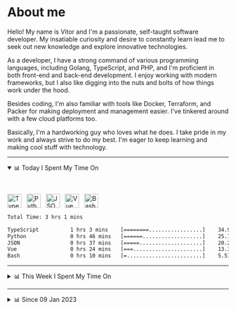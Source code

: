 # About me

Hello! My name is Vitor and I'm a passionate, self-taught software developer. My insatiable curiosity and desire to constantly learn lead me to seek out new knowledge and explore innovative technologies.

As a developer, I have a strong command of various programming languages, including Golang, TypeScript, and PHP, and I'm proficient in both front-end and back-end development. I enjoy working with modern frameworks, but I also like digging into the nuts and bolts of how things work under the hood.

Besides coding, I'm also familiar with tools like Docker, Terraform, and Packer for making deployment and management easier. I've tinkered around with a few cloud platforms too.

Basically, I'm a hardworking guy who loves what he does. I take pride in my work and always strive to do my best. I'm eager to keep learning and making cool stuff with technology.

---

<!-- ## 📊 Today I Spent My Time On -->

<details open>
<summary>📊 Today I Spent My Time On</summary>

&nbsp;

<!--DEVTIMER:TODAY:START-->
<img align="center" width="32px" src="https://cdn.simpleicons.org/typescript/3178C6" alt="TypeScript" />&nbsp;&nbsp;&nbsp;<img align="center" width="32px" src="https://cdn.simpleicons.org/python/3776AB" alt="Python" />&nbsp;&nbsp;&nbsp;<img align="center" width="32px" src="https://cdn.simpleicons.org/carrd/fff" alt="JSON" />&nbsp;&nbsp;&nbsp;<img align="center" width="32px" src="https://cdn.simpleicons.org/vuedotjs/4FC08D" alt="Vue" />&nbsp;&nbsp;&nbsp;<img align="center" width="32px" src="https://cdn.simpleicons.org/gnubash/fff" alt="Bash" />&nbsp;&nbsp;&nbsp;

```txt
Total Time: 3 hrs 1 mins

TypeScript          1 hrs 3 mins    [========.................]    34.93 %
Python              0 hrs 46 mins   [======...................]    25.15 %
JSON                0 hrs 37 mins   [=====....................]    20.29 %
Vue                 0 hrs 24 mins   [===......................]    13.36 %
Bash                0 hrs 10 mins   [=........................]    5.51 %
```

<!--DEVTIMER:TODAY:END-->

</details>

---
<details>
<summary>📊 This Week I Spent My Time On</summary>

&nbsp;

<!--DEVTIMER:WEEK:START-->
<img align="center" width="32px" src="https://cdn.simpleicons.org/go/00ADD8" alt="Go" />&nbsp;&nbsp;&nbsp;<img align="center" width="32px" src="https://cdn.simpleicons.org/typescript/3178C6" alt="TypeScript" />&nbsp;&nbsp;&nbsp;<img align="center" width="32px" src="https://cdn.simpleicons.org/carrd/fff" alt="JSON" />&nbsp;&nbsp;&nbsp;<img align="center" width="32px" src="https://cdn.simpleicons.org/gnubash/fff" alt="Bash" />&nbsp;&nbsp;&nbsp;<img align="center" width="32px" src="https://cdn.simpleicons.org/vuedotjs/4FC08D" alt="Vue" />&nbsp;&nbsp;&nbsp;<img align="center" width="32px" src="https://cdn.simpleicons.org/yaml/fff" alt="YAML" />&nbsp;&nbsp;&nbsp;<img align="center" width="32px" src="https://cdn.simpleicons.org/php/777BB4" alt="PHP" />&nbsp;&nbsp;&nbsp;<img align="center" width="32px" src="https://cdn.simpleicons.org/javascript/F7DF1E" alt="JavaScript" />&nbsp;&nbsp;&nbsp;<img align="center" width="32px" src="https://cdn.simpleicons.org/academia/fff" alt="Text" />&nbsp;&nbsp;&nbsp;<img align="center" width="32px" src="https://cdn.simpleicons.org/markdown/fff" alt="Markdown" />&nbsp;&nbsp;&nbsp;

```txt
Total Time: 13 hrs 38 mins

Go                  3 hrs 35 mins   [======...................]    26.26 %
TypeScript          3 hrs 14 mins   [=====....................]    23.69 %
JSON                1 hrs 16 mins   [==.......................]    9.30 %
Bash                1 hrs 4 mins    [=........................]    7.78 %
SQL                 0 hrs 52 mins   [=........................]    6.37 %
Vue                 0 hrs 44 mins   [=........................]    5.33 %
YAML                0 hrs 29 mins   [.........................]    3.60 %
PHP                 0 hrs 7 mins    [.........................]    0.84 %
Docker              0 hrs 3 mins    [.........................]    0.35 %
JavaScript          0 hrs 2 mins    [.........................]    0.24 %
Text                0 hrs 2 mins    [.........................]    0.24 %
Nginx configuration file 0 hrs 2 mins    [.........................]    0.24 %
Markdown            0 hrs 2 mins    [.........................]    0.22 %
XML                 0 hrs 1 mins    [.........................]    0.13 %
```

<!--DEVTIMER:WEEK:END-->
</details>

---


<details>
<summary>📊 Since 09 Jan 2023</summary>

&nbsp;

<!--DEVTIMER::START-->
<img align="center" width="32px" src="https://cdn.simpleicons.org/typescript/3178C6" alt="TypeScript" />&nbsp;&nbsp;&nbsp;<img align="center" width="32px" src="https://cdn.simpleicons.org/go/00ADD8" alt="Go" />&nbsp;&nbsp;&nbsp;<img align="center" width="32px" src="https://cdn.simpleicons.org/vuedotjs/4FC08D" alt="Vue" />&nbsp;&nbsp;&nbsp;<img align="center" width="32px" src="https://cdn.simpleicons.org/gnubash/fff" alt="Bash" />&nbsp;&nbsp;&nbsp;<img align="center" width="32px" src="https://cdn.simpleicons.org/python/3776AB" alt="Python" />&nbsp;&nbsp;&nbsp;<img align="center" width="32px" src="https://cdn.simpleicons.org/yaml/fff" alt="YAML" />&nbsp;&nbsp;&nbsp;<img align="center" width="32px" src="https://cdn.simpleicons.org/javascript/F7DF1E" alt="JavaScript" />&nbsp;&nbsp;&nbsp;<img align="center" width="32px" src="https://cdn.simpleicons.org/carrd/fff" alt="JSON" />&nbsp;&nbsp;&nbsp;<img align="center" width="32px" src="https://cdn.simpleicons.org/html5/E34F26" alt="HTML" />&nbsp;&nbsp;&nbsp;<img align="center" width="32px" src="https://cdn.simpleicons.org/css3/1572B6" alt="CSS" />&nbsp;&nbsp;&nbsp;<img align="center" width="32px" src="https://cdn.simpleicons.org/academia/fff" alt="Text" />&nbsp;&nbsp;&nbsp;<img align="center" width="32px" src="https://cdn.simpleicons.org/php/777BB4" alt="PHP" />&nbsp;&nbsp;&nbsp;

```txt
Total Time: 112 hrs 50 mins

TypeScript          56 hrs 28 mins  [============.............]    50.06 %
Go                  16 hrs 54 mins  [===......................]    14.98 %
Vue                 9 hrs 50 mins   [==.......................]    8.72 %
Bash                6 hrs 1 mins    [=........................]    5.33 %
Python              5 hrs 12 mins   [=........................]    4.61 %
YAML                4 hrs 16 mins   [.........................]    3.78 %
JavaScript          4 hrs 7 mins    [.........................]    3.65 %
JSON                2 hrs 57 mins   [.........................]    2.61 %
SCSS                2 hrs 3 mins    [.........................]    1.81 %
SQL                 1 hrs 10 mins   [.........................]    1.04 %
Docker              0 hrs 48 mins   [.........................]    0.71 %
HTML                0 hrs 16 mins   [.........................]    0.23 %
XML                 0 hrs 14 mins   [.........................]    0.20 %
CSS                 0 hrs 11 mins   [.........................]    0.17 %
Text                0 hrs 9 mins    [.........................]    0.13 %
PHP                 0 hrs 7 mins    [.........................]    0.10 %
Nginx configuration file 0 hrs 2 mins    [.........................]    0.03 %
```

<!--DEVTIMER::END-->

</details>
